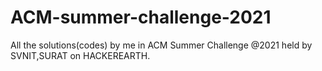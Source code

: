 # ACM-summer-challenge-2021
All the solutions(codes) by me in ACM Summer Challenge @2021 held by SVNIT,SURAT on HACKEREARTH.





















